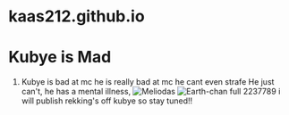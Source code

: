 # kaas212.github.io
# Kubye is Mad
1. Kubye is bad at mc
he is really bad at mc
he cant even strafe
He just can't, he has a mental illness,
![Meliodas](https://user-images.githubusercontent.com/83949253/117639544-52547c00-b184-11eb-92c3-ab049c925a1c.jpg)
![Earth-chan full 2237789](https://user-images.githubusercontent.com/83949253/117639556-56809980-b184-11eb-8484-f5618c6f56f2.jpg)
i will publish rekking's off kubye so stay tuned!!
